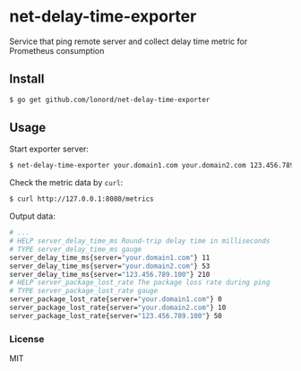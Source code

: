 # net-delay-time-exporter
Service that ping remote server and collect delay time metric for Prometheus consumption

## Install

```sh
$ go get github.com/lonord/net-delay-time-exporter
```

## Usage

Start exporter server:

```sh
$ net-delay-time-exporter your.domain1.com your.domain2.com 123.456.789.100
```

Check the metric data by `curl`:

```sh
$ curl http://127.0.0.1:8080/metrics
```

Output data:

```sh
# ...
# HELP server_delay_time_ms Round-trip delay time in milliseconds
# TYPE server_delay_time_ms gauge
server_delay_time_ms{server="your.domain1.com"} 11
server_delay_time_ms{server="your.domain2.com"} 53
server_delay_time_ms{server="123.456.789.100"} 210
# HELP server_package_lost_rate The package loss rate during ping
# TYPE server_package_lost_rate gauge
server_package_lost_rate{server="your.domain1.com"} 0
server_package_lost_rate{server="your.domain2.com"} 10
server_package_lost_rate{server="123.456.789.100"} 50
```

### License

MIT
